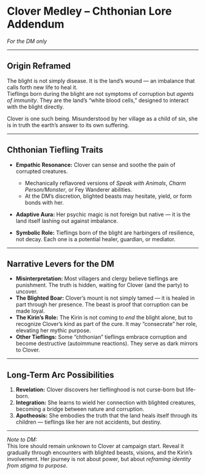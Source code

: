# Clover Medley – Chthonian Lore Addendum  
*For the DM only*

---

## Origin Reframed
The blight is not simply disease. It is the land’s wound — an imbalance that calls forth new life to heal it.  
Tieflings born during the blight are not symptoms of corruption but *agents of immunity*. They are the land’s “white blood cells,” designed to interact with the blight directly.

Clover is one such being. Misunderstood by her village as a child of sin, she is in truth the earth’s answer to its own suffering.

---

## Chthonian Tiefling Traits
- **Empathic Resonance:** Clover can sense and soothe the pain of corrupted creatures.  
  - Mechanically reflavored versions of *Speak with Animals*, *Charm Person/Monster*, or Fey Wanderer abilities.  
  - At the DM’s discretion, blighted beasts may hesitate, yield, or form bonds with her.  

- **Adaptive Aura:** Her psychic magic is not foreign but native — it is the land itself lashing out against imbalance.  

- **Symbolic Role:** Tieflings born of the blight are harbingers of resilience, not decay. Each one is a potential healer, guardian, or mediator.

---

## Narrative Levers for the DM
- **Misinterpretation:** Most villagers and clergy believe tieflings are punishment. The truth is hidden, waiting for Clover (and the party) to uncover.  
- **The Blighted Boar:** Clover’s mount is not simply tamed — it is healed in part through her presence. The beast is proof that corruption can be made loyal.  
- **The Kirin’s Role:** The Kirin is not coming to *end* the blight alone, but to recognize Clover’s kind as part of the cure. It may “consecrate” her role, elevating her mythic purpose.  
- **Other Tieflings:** Some “chthonian” tieflings embrace corruption and become destructive (autoimmune reactions). They serve as dark mirrors to Clover.  

---

## Long-Term Arc Possibilities
1. **Revelation:** Clover discovers her tieflinghood is not curse-born but life-born.  
2. **Integration:** She learns to wield her connection with blighted creatures, becoming a bridge between nature and corruption.  
3. **Apotheosis:** She embodies the truth that the land heals itself through its children — tieflings like her are not accidents, but destiny.

---

*Note to DM:*  
This lore should remain unknown to Clover at campaign start. Reveal it gradually through encounters with blighted beasts, visions, and the Kirin’s involvement. Her journey is not about power, but about *reframing identity from stigma to purpose*.
